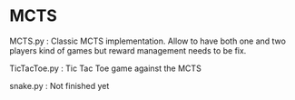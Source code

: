 # MCTS

MCTS.py : 
Classic MCTS implementation. Allow to have both one and two players kind of games but reward management needs to be fix. 

TicTacToe.py : 
Tic Tac Toe game against the MCTS

snake.py :
Not finished yet

